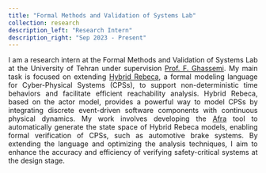 ```yaml
---
title: "Formal Methods and Validation of Systems Lab"
collection: research
description_left: "Research Intern"
description_right: "Sep 2023 - Present"
---
```


<div style="text-align: justify;">
I am a research intern at the Formal Methods and Validation of Systems Lab at the University of Tehran under supervision <a href="https://scholar.google.com/citations?user=ymM5kfAAAAAJ&hl=en">Prof. F. Ghassemi</a>. My main task is focused on extending <a href="https://rebeca-lang.org/">Hybrid Rebeca</a>, a formal modeling language for Cyber-Physical Systems (CPSs), to support non-deterministic time behaviors and facilitate efficient reachability analysis. Hybrid Rebeca, based on the actor model, provides a powerful way to model CPSs by integrating discrete event-driven software components with continuous physical dynamics. My work involves developing the <a href="https://rebeca-lang.org/alltools/Afra">Afra</a> tool to automatically generate the state space of Hybrid Rebeca models, enabling formal verification of CPSs, such as automotive brake systems. By extending the language and optimizing the analysis techniques, I aim to enhance the accuracy and efficiency of verifying safety-critical systems at the design stage.
</div>
